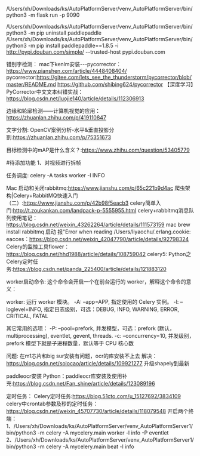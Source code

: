  /Users/xh/Downloads/ks/AutoPlatformServer/venv_AutoPlatformServer/bin/python3 -m flask run  -p 9090
  
 /Users/xh/Downloads/ks/AutoPlatformServer/venv_AutoPlatformServer/bin/python3 -m pip uninstall paddlepaddle
 /Users/xh/Downloads/ks/AutoPlatformServer/venv_AutoPlatformServer/bin/python3 -m pip install paddlepaddle==1.8.5 -i http://pypi.douban.com/simple/ --trusted-host pypi.douban.com


错别字检测：
mac下kenlm安装---pycorrector：https://www.pianshen.com/article/4448408404/
pycorrector:https://gitee.com/lets_see_the_thunderstorm/pycorrector/blob/master/README.md
https://github.com/shibing624/pycorrector
【深度学习】PyCorrector中文文本纠错实战：https://blog.csdn.net/luojie140/article/details/112306913

边缘和轮廓检测——计算机视觉的应用：https://zhuanlan.zhihu.com/p/419110847


文字分割:
OpenCV案例分析-水平&垂直投影分割:https://zhuanlan.zhihu.com/p/75351673


目标检测中的mAP是什么含义？:https://www.zhihu.com/question/53405779

#待添加功能
1、对视频进行拆帧


任务调度:
celery -A tasks worker -l INFO

Mac 启动和关闭rabbitmq:https://www.jianshu.com/p/65c221b9d4ac
爬虫架构|Celery+RabbitMQ快速入门（二）:https://www.jianshu.com/p/42b98f5eacb3
celery简单入门:http://t.zoukankan.com/landpack-p-5555955.html 
celery+rabbitmq消息队列使用笔记：https://blog.csdn.net/weixin_43262264/article/details/111573159 
mac brew install rabbitmq 
启动 报"Error when reading /Users/liyaochu/.erlang.cookie: eacces：https://blog.csdn.net/weixin_42047790/article/details/92798324 
Celery的监控工具flower：https://blog.csdn.net/hhd1988/article/details/108759042
celery5: 
Python之Celery定时任务:https://blog.csdn.net/panda_225400/article/details/121883120

worker启动命令: 这个命令会开启一个在前台运行的 worker，解释这个命令的意义：

worker: 运行 worker 模块。 -A: –app=APP, 指定使用的 Celery 实例。 -l: –loglevel=INFO, 指定日志级别，可选：DEBUG, INFO, WARNING, ERROR, CRITICAL, FATAL

其它常用的选项： -P: –pool=prefork, 并发模型，可选：prefork (默认，multiprocessing), eventlet, gevent, threads. -c: –concurrency=10, 并发级别，prefork 模型下就是子进程数量，默认等于 CPU 核心数


问题:
在m1芯片和big sur安装有问题，ocr的库安装不上去
解决：https://blog.csdn.net/solocao/article/details/109921277
升级shapely到最新


paddleocr安装
Python：paddleocr库安装及使用补充:https://blog.csdn.net/Fan_shine/article/details/123089196

定时任务：
Celery定时任务:https://blog.51cto.com/u_15127692/3834109
celery中crontab参数及秒的定时任务：https://blog.csdn.net/weixin_45707730/article/details/118079548
开启两个终端：
1、/Users/xh/Downloads/ks/AutoPlatformServer/venv_AutoPlatformServer1/bin/python3 -m celery -A mycelery.main worker -l info -P eventlet
2、/Users/xh/Downloads/ks/AutoPlatformServer/venv_AutoPlatformServer1/bin/python3 -m celery -A mycelery.main beat -l info